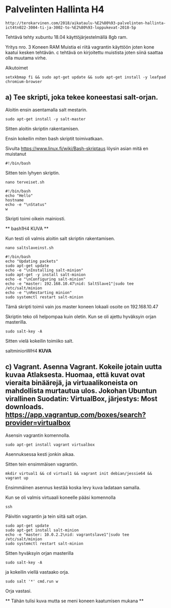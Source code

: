 # Palvelinten Hallinta H4
	http://terokarvinen.com/2018/aikataulu-%E2%80%93-palvelinten-hallinta-ict4tn022-3004-ti-ja-3002-to-%E2%80%93-loppukevat-2018-5p

Tehtävä tehty xubuntu 18.04 käyttöjärjestelmällä 8gb ram.

Yritys nro. 3 Koneen RAM Muistia ei riitä vagrantin käyttöön joten kone kaatui kesken tehtävän. 
c tehtävä on kirjoitettu muistista joten siinä saattaa olla muutama virhe.


Alkutoimet

	setxkbmap fi && sudo apt-get update && sudo apt-get install -y leafpad chromium-browser


## a) Tee skripti, joka tekee koneestasi salt-orjan.

Aloitin ensin asentamalla salt mestarin.

	sudo apt-get install -y salt-master

Sitten aloitin skriptin rakentamisen.

Ensin kokeilin miten bash skriptit toimivatkaan.

Sivulta https://www.linux.fi/wiki/Bash-skriptaus löysin asian mitä en muistanut

	#!/bin/bash

Sitten tein lyhyen skriptin.

	nano terveiset.sh

	#!/bin/bash
	echo "Hello"
	hostname
	echo -e "\nStatus"
	w

Skripti toimi oikein mainiosti.

** bash1H4 KUVA **

Kun testi oli valmis aloitin salt skriptin rakentamisen.

	nano saltslaveinst.sh

	#!/bin/bash
	echo "Updating packets"
	sudo apt-get update
	echo -e "\nInstalling salt-minion"
	sudo apt-get -y install salt-minion
	echo -e "\nConfiguring salt-minion"
	echo -e "master: 192.168.10.47\nid: SaltSlave1"|sudo tee /etc/salt/minion
	echo -e "\nRestarting minion"
	sudo systemctl restart salt-minion

Tämä skripti toimii vain jos master koneen lokaali osoite on 192.168.10.47

Skriptin teko oli helpompaa kuin oletin. Kun se oli ajettu hyväksyin orjan masterilla.

	sudo salt-key -A

Sitten vielä kokeilin toimiiko salt.

saltminionWH4 **KUVA**


## c) Vagrant. Asenna Vagrant. Kokeile jotain uutta kuvaa Atlaksesta. Huomaa, että kuvat ovat vieraita binäärejä, ja virtuaalikoneista on mahdollista murtautua ulos. Jokohan Ubuntun virallinen  Suodatin: VirtualBox, järjestys: Most downloads. https://app.vagrantup.com/boxes/search?provider=virtualbox

Asensin vagrantin komennolla.

	sudo apt-get install vagrant virtualbox

Asennuksessa kesti jonkin aikaa.

Sitten tein ensimmäisen vagrantin.

	mkdir virtual1 && cd virtual1 && vagrant init debian/jessie64 && vagrant up

Ensimmäinen asennus kestää koska levy kuva ladataan samalla.

Kun se oli valmis virtuaali koneelle pääsi komennolla 

	ssh

Päivitin vagrantin ja tein siitä salt orjan.

	sudo apt-get update
	sudo apt-get install salt-minion
	echo -e "master: 10.0.2.2\nid: vagrantslave1"|sudo tee /etc/salt/minion
	sudo systemctl restart salt-minion

Sitten hyväksyin orjan masterilla

	sudo salt-key -A

ja kokeilin viellä vastaako orja.

	sudo salt '*' cmd.run w

Orja vastasi.

** Tähän tulisi kuva mutta se meni koneen kaatumisen mukana **


